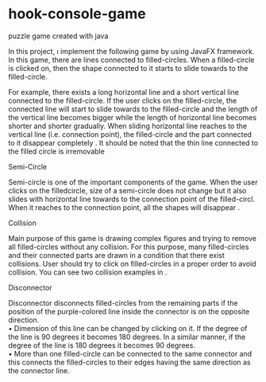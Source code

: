 # hook-console-game
puzzle game created with java

 In this  project, ı implement the following game by using JavaFX framework. 
In this game, there are lines connected to filled-circles. When a filled-circle is clicked on, then the shape connected to it starts to slide towards to the filled-circle. 

 For example, there exists a long horizontal line and a short vertical line connected to the filled-circle. If the user clicks on the filled-circle, the connected line will start to slide towards to the filled-circle and the length of the vertical line becomes bigger while the length of horizontal line becomes shorter and shorter gradually. 
When sliding horizontal line reaches to the vertical line (i.e. connection point), the filled-circle and the part connected to it disappear completely . It should be noted that the thin line connected to the filled circle is irremovable

Semi-Circle 

Semi-circle is one of the important components of the game. When the user clicks on the filledcircle, size of a semi-circle does not change but it also slides with horizontal line towards to the connection point of the filled-circl.  
When it reaches to the connection point, all the shapes will disappear .

Collision 

Main purpose of this game is drawing complex figures and trying to remove all filled-circles without any collision. For this purpose, many filled-circles and their connected parts are drawn in a condition that there exist collisions. User should try to click on filled-circles in a proper order to avoid collision. 
You can see two collision examples in .

Disconnector 

Disconnector disconnects filled-circles from the remaining parts if the position of the purple-colored line inside the connector is on the opposite direction.  
• Dimension of this line can be changed by clicking on it. If the degree of the line is 90 degrees it becomes 180 degrees. In a similar manner, if the degree of the line is 180 degrees it becomes 90 degrees.  
• More than one filled-circle can be connected to the same connector and this connects the filled-circles to their edges having the same direction as the connector line. 
